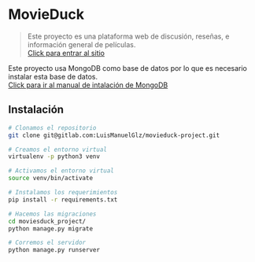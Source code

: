 # MovieDuck

>Este proyecto es una plataforma web de discusión, reseñas, e información general de películas.<br>
[Click para entrar al sitio]()

Este proyecto usa MongoDB como base de datos por lo que es necesario instalar esta base de datos.<br>
[Click para ir al manual de intalación de MongoDB](https://docs.mongodb.com/manual/installation/)

## Instalación
```bash
# Clonamos el repositorio
git clone git@gitlab.com:LuisManuelGlz/movieduck-project.git

# Creamos el entorno virtual
virtualenv -p python3 venv

# Activamos el entorno virtual
source venv/bin/activate

# Instalamos los requerimientos
pip install -r requirements.txt

# Hacemos las migraciones
cd moviesduck_project/
python manage.py migrate

# Corremos el servidor
python manage.py runserver
```
